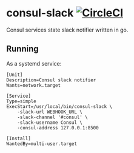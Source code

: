 # consul-slack [![CircleCI](https://circleci.com/gh/amenzhinsky/consul-slack.svg?style=svg)](https://circleci.com/gh/amenzhinsky/consul-slack)

Consul services state slack notifier written in go.

## Running

As a systemd service:
```
[Unit]
Description=Consul slack notifier
Wants=network.target

[Service]
Type=simple
ExecStart=/usr/local/bin/consul-slack \
	-slack-url WEBHOOK_URL \
	-slack-channel '#consul' \
	-slack-username Consul \
	-consul-address 127.0.0.1:8500

[Install]
WantedBy=multi-user.target
```
